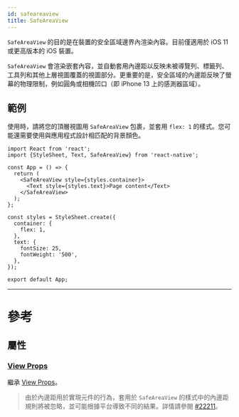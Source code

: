 ```yaml
---
id: safeareaview
title: SafeAreaView
---
```


`SafeAreaView` 的目的是在裝置的安全區域邊界內渲染內容。目前僅適用於 iOS 11 或更高版本的 iOS 裝置。

`SafeAreaView` 會渲染嵌套內容，並自動套用內邊距以反映未被導覽列、標籤列、工具列和其他上層視圖覆蓋的視圖部分。更重要的是，安全區域的內邊距反映了螢幕的物理限制，例如圓角或相機凹口（即 iPhone 13 上的感測器區域）。

## 範例

使用時，請將您的頂層視圖用 `SafeAreaView` 包裹，並套用 `flex: 1` 的樣式。您可能還需要使用與應用程式設計相匹配的背景顏色。

```SnackPlayer name=SafeAreaView&supportedPlatforms=ios
import React from 'react';
import {StyleSheet, Text, SafeAreaView} from 'react-native';

const App = () => {
  return (
    <SafeAreaView style={styles.container}>
      <Text style={styles.text}>Page content</Text>
    </SafeAreaView>
  );
};

const styles = StyleSheet.create({
  container: {
    flex: 1,
  },
  text: {
    fontSize: 25,
    fontWeight: '500',
  },
});

export default App;
```

---

# 參考

## 屬性

### [View Props](view.md#props)

繼承 [View Props](view.md#props)。

> 由於內邊距用於實現元件的行為，套用於 `SafeAreaView` 的樣式中的內邊距規則將被忽略，並可能根據平台導致不同的結果。詳情請參閱 [#22211](https://github.com/facebook/react-native/issues/22211)。
